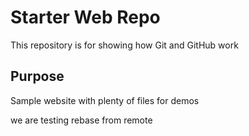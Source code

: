 # Starter Web Repo

This repository is for showing how Git and GitHub work

## Purpose

Sample website with plenty of files for demos

we are testing rebase from remote
